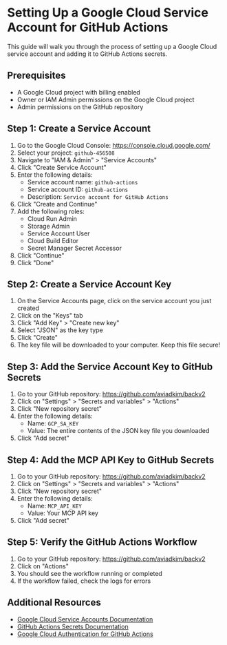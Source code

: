 # Setting Up a Google Cloud Service Account for GitHub Actions

This guide will walk you through the process of setting up a Google Cloud service account and adding it to GitHub Actions secrets.

## Prerequisites

- A Google Cloud project with billing enabled
- Owner or IAM Admin permissions on the Google Cloud project
- Admin permissions on the GitHub repository

## Step 1: Create a Service Account

1. Go to the Google Cloud Console: https://console.cloud.google.com/
2. Select your project: `github-456508`
3. Navigate to "IAM & Admin" > "Service Accounts"
4. Click "Create Service Account"
5. Enter the following details:
   - Service account name: `github-actions`
   - Service account ID: `github-actions`
   - Description: `Service account for GitHub Actions`
6. Click "Create and Continue"
7. Add the following roles:
   - Cloud Run Admin
   - Storage Admin
   - Service Account User
   - Cloud Build Editor
   - Secret Manager Secret Accessor
8. Click "Continue"
9. Click "Done"

## Step 2: Create a Service Account Key

1. On the Service Accounts page, click on the service account you just created
2. Click on the "Keys" tab
3. Click "Add Key" > "Create new key"
4. Select "JSON" as the key type
5. Click "Create"
6. The key file will be downloaded to your computer. Keep this file secure!

## Step 3: Add the Service Account Key to GitHub Secrets

1. Go to your GitHub repository: https://github.com/aviadkim/backv2
2. Click on "Settings" > "Secrets and variables" > "Actions"
3. Click "New repository secret"
4. Enter the following details:
   - Name: `GCP_SA_KEY`
   - Value: The entire contents of the JSON key file you downloaded
5. Click "Add secret"

## Step 4: Add the MCP API Key to GitHub Secrets

1. Go to your GitHub repository: https://github.com/aviadkim/backv2
2. Click on "Settings" > "Secrets and variables" > "Actions"
3. Click "New repository secret"
4. Enter the following details:
   - Name: `MCP_API_KEY`
   - Value: Your MCP API key
5. Click "Add secret"

## Step 5: Verify the GitHub Actions Workflow

1. Go to your GitHub repository: https://github.com/aviadkim/backv2
2. Click on "Actions"
3. You should see the workflow running or completed
4. If the workflow failed, check the logs for errors

## Additional Resources

- [Google Cloud Service Accounts Documentation](https://cloud.google.com/iam/docs/service-accounts)
- [GitHub Actions Secrets Documentation](https://docs.github.com/en/actions/security-guides/encrypted-secrets)
- [Google Cloud Authentication for GitHub Actions](https://github.com/google-github-actions/auth)
